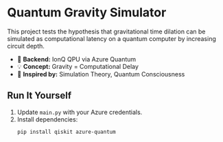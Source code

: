 # Quantum Gravity Simulator

This project tests the hypothesis that gravitational time dilation can be simulated as computational latency on a quantum computer by increasing circuit depth.

- 🔬 **Backend:** IonQ QPU via Azure Quantum
- 💡 **Concept:** Gravity = Computational Delay
- 🧠 **Inspired by:** Simulation Theory, Quantum Consciousness

## Run It Yourself
1. Update `main.py` with your Azure credentials.
2. Install dependencies:  
   ```bash
   pip install qiskit azure-quantum
